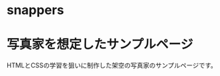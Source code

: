 # snappers

写真家を想定したサンプルページ
==========================================
HTMLとCSSの学習を狙いに制作した架空の写真家のサンプルページです。
